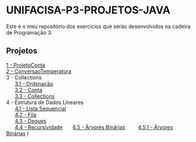 # UNIFACISA-P3-PROJETOS-JAVA

Este é o meu repositório dos exercícios que serão desenvolvidos na cadeira de Programação 3.

## Projetos
[1 - ProjetoConta](ProjetoConta/Exercicio1.md)  
[2 - ConversaoTemperatura](ConversaoTemperatura/Exercicio2.md)  
3 - Collections  
&nbsp;&nbsp;&nbsp;&nbsp;&nbsp;&nbsp;[3.1 - Ordenação](ExercicioCollections/Exercicio3.md)  
&nbsp;&nbsp;&nbsp;&nbsp;&nbsp;&nbsp;[3.2 - Conta](ContaCollections/Exercicio4.md)   
&nbsp;&nbsp;&nbsp;&nbsp;&nbsp;&nbsp;[3.3 - Collections](Collections2/Exercicio5.md)  
4 - Estrutura de Dados Lineares  
&nbsp;&nbsp;&nbsp;&nbsp;&nbsp;&nbsp;[4.1 - Lista Sequencial](ListaSequencial)     
&nbsp;&nbsp;&nbsp;&nbsp;&nbsp;&nbsp;[4.2 - Fila](EstruturaDeDados/Exercicio6.md)   
&nbsp;&nbsp;&nbsp;&nbsp;&nbsp;&nbsp;[4.3 - Deques](Deques/Exercicio7.md)   
&nbsp;&nbsp;&nbsp;&nbsp;&nbsp;&nbsp;[4.4 - Recursividade](RecursividadeSomador/Exercicio8.md)
&nbsp;&nbsp;&nbsp;&nbsp;&nbsp;&nbsp;[4.5 - Árvores Binárias](ArvoresBinarias/Exercicio9.md)
&nbsp;&nbsp;&nbsp;&nbsp;&nbsp;&nbsp;&nbsp;&nbsp;[4.5.1 - Árvores Binárias](ArvoresBinarias/Exercicio9.md)
)
